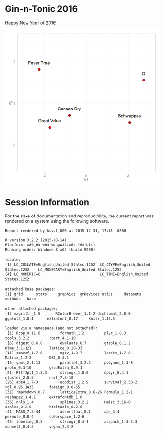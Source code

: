 # Gin-n-Tonic 2016

Happy New Year of 2016!

<!--  Set the working directory to the repository's base directory; this assumes the report is nested inside of two directories.-->


<!-- Set the report-wide options, and point to the external code file. -->


<!-- Load the sources.  Suppress the output when loading sources. --> 


<!-- Load 'sourced' R files.  Suppress the output when loading packages. --> 


<!-- Load any global functions and variables declared in the R file.  Suppress the output. --> 


<!-- Declare any global functions specific to a Rmd output.  Suppress the output. --> 


<!-- Load the datasets.   -->


<!-- Tweak the datasets.   -->






![](figure-png/andrey-1.png) 

# Session Information
For the sake of documentation and reproducibility, the current report was rendered on a system using the following software.


```
Report rendered by koval_000 at 2015-12-31, 17:13 -0800
```

```
R version 3.2.2 (2015-08-14)
Platform: x86_64-w64-mingw32/x64 (64-bit)
Running under: Windows 8 x64 (build 9200)

locale:
[1] LC_COLLATE=English_United States.1252  LC_CTYPE=English_United States.1252    LC_MONETARY=English_United States.1252
[4] LC_NUMERIC=C                           LC_TIME=English_United States.1252    

attached base packages:
[1] grid      stats     graphics  grDevices utils     datasets  methods   base     

other attached packages:
[1] magrittr_1.5       RColorBrewer_1.1-2 dichromat_2.0-0    ggplot2_1.0.1      extrafont_0.17     knitr_1.10.5      

loaded via a namespace (and not attached):
 [1] Rcpp_0.11.6         formatR_1.2         plyr_1.8.3          tools_3.2.2         rpart_4.1-10       
 [6] digest_0.6.8        evaluate_0.7        gtable_0.1.2        nlme_3.1-121        lattice_0.20-33    
[11] smacof_1.7-0        mgcv_1.8-7          labdsv_1.7-0        Matrix_1.2-2        DBI_0.3.1          
[16] yaml_2.1.13         parallel_3.2.2      polynom_1.3-8       proto_0.3-10        gridExtra_0.9.1    
[21] Rttf2pt1_1.3.3      stringr_1.0.0       dplyr_0.4.1         cluster_2.0.3       nnet_7.3-10        
[26] ade4_1.7-3          ecodist_1.2.9       survival_2.38-2     rgl_0.95.1435       foreign_0.8-65     
[31] rmarkdown_0.7       latticeExtra_0.6-26 Formula_1.2-1       reshape2_1.4.1      extrafontdb_1.0    
[36] nnls_1.4            splines_3.2.2       Hmisc_3.16-0        scales_0.2.5        htmltools_0.2.6    
[41] MASS_7.3-44         assertthat_0.1      ape_3.4             permute_0.8-4       colorspace_1.2-6   
[46] labeling_0.3        stringi_0.4-1       acepack_1.3-3.3     munsell_0.4.2       vegan_2.3-2        
```
